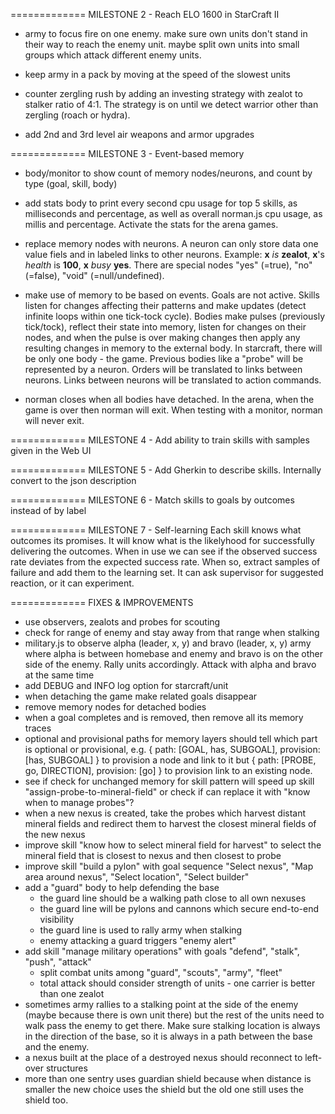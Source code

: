 
============= MILESTONE 2 - Reach ELO 1600 in StarCraft II

- army to focus fire on one enemy. make sure own units don't stand in their way to reach the enemy unit. maybe split own units into small groups which attack different enemy units.
- keep army in a pack by moving at the speed of the slowest units

- counter zergling rush by adding an investing strategy with zealot to stalker ratio of 4:1. The strategy is on until we detect warrior other than zergling (roach or hydra).

- add 2nd and 3rd level air weapons and armor upgrades

============= MILESTONE 3 - Event-based memory

- body/monitor to show count of memory nodes/neurons, and count by type (goal, skill, body)

- add stats body to print every second cpu usage for top 5 skills, as milliseconds and percentage, as well as overall norman.js cpu usage, as millis and percentage. Activate the stats for the arena games.

- replace memory nodes with neurons. A neuron can only store data one value fiels and in labeled links to other neurons. Example: **x**  _is_  **zealot**, **x**'s  _health_  is  **100**, **x**  _busy_  **yes**. There are special nodes "yes" (=true), "no" (=false), "void" (=null/undefined).  

- make use of memory to be based on events. Goals are not active. Skills listen for changes affecting their patterns and make updates (detect infinite loops within one tick-tock cycle). Bodies make pulses (previously tick/tock), reflect their state into memory, listen for changes on their nodes, and when the pulse is over making changes then apply any resulting changes in memory to the external body.
  In starcraft, there will be only one body - the game. Previous bodies like a "probe" will be represented by a neuron. Orders will be translated to links between neurons. Links between neurons will be translated to action commands.

- norman closes when all bodies have detached. In the arena, when the game is over then norman will exit. When testing with a monitor, norman will never exit.

============= MILESTONE 4 - Add ability to train skills with samples given in the Web UI

============= MILESTONE 5 - Add Gherkin to describe skills. Internally convert to the json description

============= MILESTONE 6 - Match skills to goals by outcomes instead of by label

============= MILESTONE 7 - Self-learning
Each skill knows what outcomes its promises. It will know what is the likelyhood for successfully delivering the outcomes. When in use we can see if the observed success rate deviates from the expected success rate.
When so, extract samples of failure and add them to the learning set. It can ask supervisor for suggested reaction, or it can experiment.

============= FIXES & IMPROVEMENTS

- use observers, zealots and probes for scouting
- check for range of enemy and stay away from that range when stalking
- military.js to observe alpha (leader, x, y) and bravo (leader, x, y) army where alpha is between homebase and enemy and bravo is on the other side of the enemy. Rally units accordingly. Attack with alpha and bravo at the same time
- add DEBUG and INFO log option for starcraft/unit
- when detaching the game make related goals disappear
- remove memory nodes for detached bodies
- when a goal completes and is removed, then remove all its memory traces
- optional and provisional paths for memory layers should tell which part is optional or provisional, e.g. { path: [GOAL, has, SUBGOAL], provision: [has, SUBGOAL] } to provision a node and link to it but { path: [PROBE, go, DIRECTION], provision: [go] } to provision link to an existing node.
- see if check for unchanged memory for skill pattern will speed up skill "assign-probe-to-mineral-field"
  or check if can replace it with "know when to manage probes"?
- when a new nexus is created, take the probes which harvest distant mineral fields and redirect them to harvest the closest mineral fields of the new nexus
- improve skill "know how to select mineral field for harvest" to select the mineral field that is closest to nexus and then closest to probe
- improve skill "build a pylon" with goal sequence "Select nexus", "Map area around nexus", "Select location", "Select builder"
- add a "guard" body to help defending the base
  - the guard line should be a walking path close to all own nexuses
  - the guard line will be pylons and cannons which secure end-to-end visibility
  - the guard line is used to rally army when stalking
  - enemy attacking a guard triggers "enemy alert"
- add skill "manage military operations" with goals "defend", "stalk", "push", "attack"
  - split combat units among "guard", "scouts", "army", "fleet"
  - total attack should consider strength of units - one carrier is better than one zealot
- sometimes army rallies to a stalking point at the side of the enemy (maybe because there is own unit there) but the rest of the units need to walk pass the enemy to get there. Make sure stalking location is always in the direction of the base, so it is always in a path between the base and the enemy.
- a nexus built at the place of a destroyed nexus should reconnect to left-over structures
- more than one sentry uses guardian shield because when distance is smaller the new choice uses the shield but the old one still uses the shield too.
